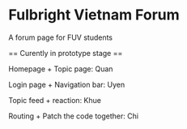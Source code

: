 # Fulbright Vietnam Forum

A forum page for FUV students

== Curently in prototype stage ==

Homepage + Topic page: Quan 

Login page + Navigation bar: Uyen 

Topic feed + reaction: Khue 

Routing + Patch the code together: Chi

